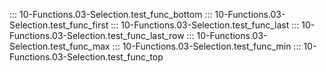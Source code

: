 ::: 10-Functions.03-Selection.test_func_bottom
::: 10-Functions.03-Selection.test_func_first
::: 10-Functions.03-Selection.test_func_last
::: 10-Functions.03-Selection.test_func_last_row
::: 10-Functions.03-Selection.test_func_max
::: 10-Functions.03-Selection.test_func_min
::: 10-Functions.03-Selection.test_func_top
